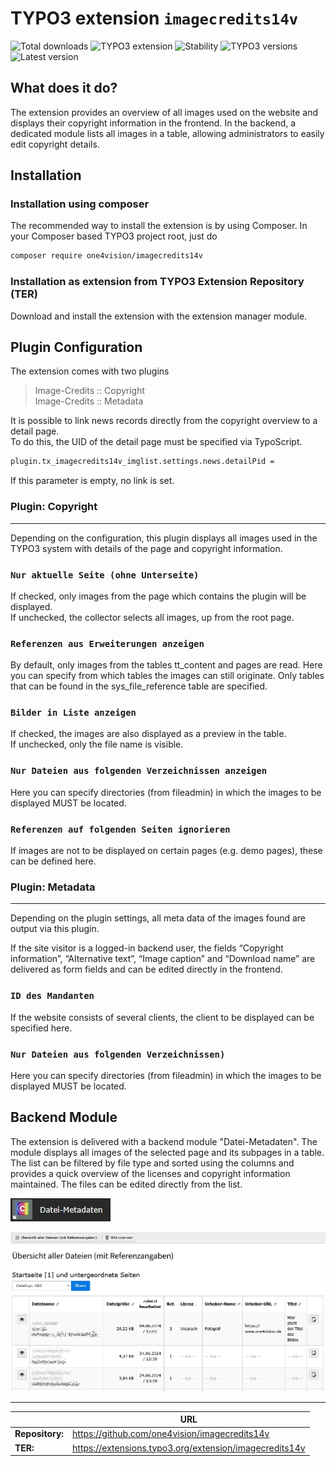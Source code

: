 # TYPO3 extension ``imagecredits14v``

![Total downloads](https://typo3-badges.dev/badge/imagecredits14v/downloads/shields.svg)
![TYPO3 extension](https://typo3-badges.dev/badge/imagecredits14v/extension/shields.svg)
![Stability](https://typo3-badges.dev/badge/imagecredits14v/stability/shields.svg)
![TYPO3 versions](https://typo3-badges.dev/badge/imagecredits14v/typo3/shields.svg)
![Latest version](https://typo3-badges.dev/badge/imagecredits14v/version/shields.svg)
<!-- Generated with 🧡 at typo3-badges.dev -->

## What does it do?

The extension provides an overview of all images used on the website and displays their copyright information in the frontend. In the backend, a dedicated module lists all images in a table, allowing administrators to easily edit copyright details.

## Installation

### Installation using composer

The recommended way to install the extension is by using Composer. In your Composer based TYPO3 project root, just do

```bash
composer require one4vision/imagecredits14v
```

### Installation as extension from TYPO3 Extension Repository (TER)

Download and install the extension with the extension manager module.

## Plugin Configuration

The extension comes with two plugins

> Image-Credits :: Copyright  
> Image-Credits :: Metadata

It is possible to link news records directly from the copyright overview to a detail page.  
To do this, the UID of the detail page must be specified via TypoScript.

```bash
plugin.tx_imagecredits14v_imglist.settings.news.detailPid = 
```

If this parameter is empty, no link is set.


### Plugin: Copyright   

---

Depending on the configuration, this plugin displays all images used in the TYPO3 system with details of the page and copyright information.

### `Nur aktuelle Seite (ohne Unterseite)`

If checked, only images from the page which contains the plugin will be displayed.  
If unchecked, the collector selects all images, up from the root page.

### `Referenzen aus Erweiterungen anzeigen`

By default, only images from the tables tt_content and pages are read. Here you can specify from which tables the images can still originate.
Only tables that can be found in the sys_file_reference table are specified.

### `Bilder in Liste anzeigen` 

If checked, the images are also displayed as a preview in the table.  
If unchecked, only the file name is visible.

### `Nur Dateien aus folgenden Verzeichnissen anzeigen`

Here you can specify directories (from fileadmin) in which the images to be displayed MUST be located.

### `Referenzen auf folgenden Seiten ignorieren`

If images are not to be displayed on certain pages (e.g. demo pages), these can be defined here.


### Plugin: Metadata

---

Depending on the plugin settings, all meta data of the images found are output via this plugin.  
 
If the site visitor is a logged-in backend user, the fields “Copyright information”, “Alternative text”, “Image caption” and “Download name” are delivered as form fields and can be edited directly in the frontend.

### `ID des Mandanten`

If the website consists of several clients, the client to be displayed can be specified here.

### `Nur Dateien aus folgenden Verzeichnissen)`

Here you can specify directories (from fileadmin) in which the images to be displayed MUST be located.

## Backend Module

The extension is delivered with a backend module "Datei-Metadaten". The module displays all images of the selected page and its subpages in a table. The list can be filtered by file type and sorted using the columns and provides a quick overview of the licenses and copyright information maintained.
The files can be edited directly from the list.

![ImageCredits14v BackendLink](Resources/Public/Documentation/Backend-Icon.jpg)

![ImageCredits14v BackendModule](Resources/Public/Documentation/Backend-Module.jpg)

____

|                  | URL                                                    |
|------------------|--------------------------------------------------------|
| **Repository:**  | https://github.com/one4vision/imagecredits14v           |
| **TER:**         | https://extensions.typo3.org/extension/imagecredits14v |